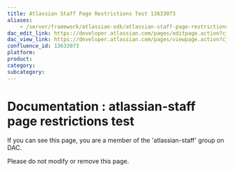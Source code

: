 ```yaml
---
title: Atlassian Staff Page Restrictions Test 13633073
aliases:
    - /server/framework/atlassian-sdk/atlassian-staff-page-restrictions-test-13633073.html
dac_edit_link: https://developer.atlassian.com/pages/editpage.action?cjm=wozere&pageId=13633073
dac_view_link: https://developer.atlassian.com/pages/viewpage.action?cjm=wozere&pageId=13633073
confluence_id: 13633073
platform:
product:
category:
subcategory:
---
```

# Documentation : atlassian-staff page restrictions test

If you can see this page, you are a member of the 'atlassian-staff' group on DAC.

Please do not modify or remove this page.

























